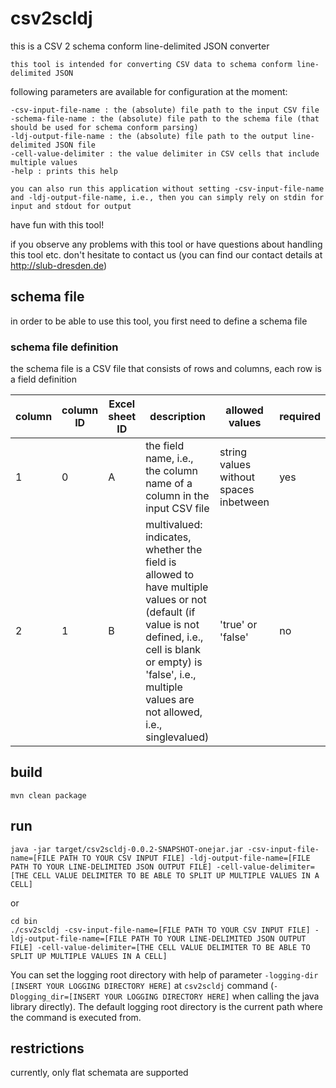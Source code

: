 # csv2scldj

this is a CSV 2 schema conform line-delimited JSON converter

	this tool is intended for converting CSV data to schema conform line-delimited JSON

following parameters are available for configuration at the moment:

	-csv-input-file-name : the (absolute) file path to the input CSV file
	-schema-file-name : the (absolute) file path to the schema file (that should be used for schema conform parsing)
	-ldj-output-file-name : the (absolute) file path to the output line-delimited JSON file
	-cell-value-delimiter : the value delimiter in CSV cells that include multiple values
	-help : prints this help

	you can also run this application without setting -csv-input-file-name and -ldj-output-file-name, i.e., then you can simply rely on stdin for input and stdout for output

have fun with this tool!

if you observe any problems with this tool or have questions about handling this tool etc. don't hesitate to contact us
(you can find our contact details at http://slub-dresden.de)

## schema file

in order to be able to use this tool, you first need to define a schema file

### schema file definition

the schema file is a CSV file that consists of rows and columns, each row is a field definition

| column | column ID | Excel sheet ID | description | allowed values | required |
|--------|-----------|----------------|-------------|----------------|----------|
|1|0|A|the field name, i.e., the column name of a column in the input CSV file|string values without spaces inbetween|yes|
|2|1|B|multivalued: indicates, whether the field is allowed to have multiple values or not (default (if value is not defined, i.e., cell is blank or empty) is 'false', i.e., multiple values are not allowed, i.e., singlevalued)|'true' or 'false'|no|

## build

    mvn clean package

## run

    java -jar target/csv2scldj-0.0.2-SNAPSHOT-onejar.jar -csv-input-file-name=[FILE PATH TO YOUR CSV INPUT FILE] -ldj-output-file-name=[FILE PATH TO YOUR LINE-DELIMITED JSON OUTPUT FILE] -cell-value-delimiter=[THE CELL VALUE DELIMITER TO BE ABLE TO SPLIT UP MULTIPLE VALUES IN A CELL]

or

    cd bin 
    ./csv2scldj -csv-input-file-name=[FILE PATH TO YOUR CSV INPUT FILE] -ldj-output-file-name=[FILE PATH TO YOUR LINE-DELIMITED JSON OUTPUT FILE] -cell-value-delimiter=[THE CELL VALUE DELIMITER TO BE ABLE TO SPLIT UP MULTIPLE VALUES IN A CELL]

You can set the logging root directory with help of parameter ```-logging-dir [INSERT YOUR LOGGING DIRECTORY HERE]``` at ```csv2scldj``` command (```-Dlogging_dir=[INSERT YOUR LOGGING DIRECTORY HERE]``` when calling the java library directly). The default logging root directory is the current path where the command is executed from.

## restrictions

currently, only flat schemata are supported